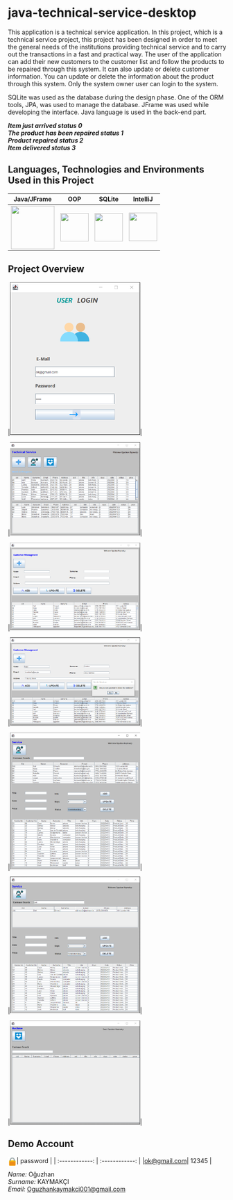 # java-technical-service-desktop
This application is a technical service application. In this project, which is a technical service project, this project has been designed in order to meet the general needs of the institutions providing technical service and to carry out the transactions in a fast and practical way.  The user of the application can add their new customers to the customer list and follow the products to be repaired through this system. It can also update or delete customer information.
You can update or delete the information about the product through this system. Only the system owner user can login to the system. 


SQLite was used as the database during the design phase. One of the ORM tools, JPA, was used to manage the database. JFrame was used while developing the interface. Java language is used in the back-end part.

<i><b>Item just arrived status 0</b></br>
<b>The product has been repaired status 1</b></br>
<b>Product repaired status 2</b></br>
<b>Item delivered status 3</b></i></br>


## Languages, Technologies and Environments Used in this Project
| Java/JFrame  | OOP | SQLite | IntelliJ  |
| :------------: | :------------: | :------------: | :------------: |
|  <img src ="https://cdn.iconscout.com/icon/free/png-256/java-60-1174953.png" width ="100px" height = "100px" style="float:left" > | <img src ="https://encrypted-tbn0.gstatic.com/images?q=tbn:ANd9GcRQie1pvA8p-kyK_bGjsjPJWv8x4NF9ahNvFA&usqp=CAU" width ="65px" height = "65px" style="float:left " >  |  <img src ="https://upload.wikimedia.org/wikipedia/commons/thumb/9/97/Sqlite-square-icon.svg/1200px-Sqlite-square-icon.svg.png" width ="65px" height = "65px" style="float:left " > | <img src ="https://upload.wikimedia.org/wikipedia/commons/thumb/9/9c/IntelliJ_IDEA_Icon.svg/70px-IntelliJ_IDEA_Icon.svg.png" width ="65px" height = "65px" >  |




## Project Overview 

|<img src="https://github.com/OguzhanKaymakci/java-technical-service-desktop/blob/main/images/1.png" width="300">|

|<img src="https://github.com/OguzhanKaymakci/java-technical-service-desktop/blob/main/images/2.PNG" width="300">|

|<img src="https://github.com/OguzhanKaymakci/java-technical-service-desktop/blob/main/images/3.PNG" width="300">|

|<img src="https://github.com/OguzhanKaymakci/java-technical-service-desktop/blob/main/images/4.PNG" width="300">|

|<img src="https://github.com/OguzhanKaymakci/java-technical-service-desktop/blob/main/images/5.PNG" width="300">|

|<img src="https://github.com/OguzhanKaymakci/java-technical-service-desktop/blob/main/images/6.PNG" width="300">|

|<img src="https://github.com/OguzhanKaymakci/java-technical-service-desktop/blob/main/images/7.PNG" width="300">|



## Demo Account

| <img src ="https://github.com/OguzhanKaymakci/java-technical-service-desktop/blob/main/images/mail.png" width ="20px" height = "20px" style="float:left" > password | 
| :------------: | :------------: | 
|ok@gmail.com| 12345 |

*Name:* Oğuzhan <br>
*Surname:* KAYMAKÇI <br>
*Email:* Oguzhankaymakci001@gmail.com
